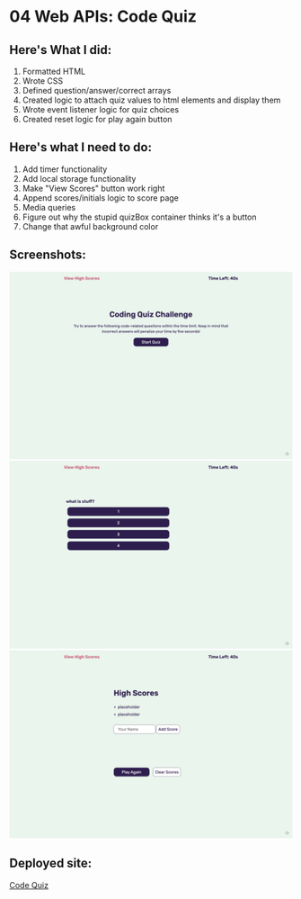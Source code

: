 # 04 Web APIs: Code Quiz

## Here's What I did:

1. Formatted HTML
2. Wrote CSS
3. Defined question/answer/correct arrays
4. Created logic to attach quiz values to html elements and display them
5. Wrote event listener logic for quiz choices
6. Created reset logic for play again button

## Here's what I need to do: 

1. Add timer functionality
2. Add local storage functionality
3. Make "View Scores" button work right
4. Append scores/initials logic to score page
5. Media queries
6. Figure out why the stupid quizBox container thinks it's a button
7. Change that awful background color

## Screenshots: 

<img src=./assets/screenshots/screen1.png>
<img src=./assets/screenshots/screen2.png>
<img src=./assets/screenshots/screen3.png>

## Deployed site: 

<a href="github.com/cheloe/Coding-Quiz">Code Quiz</a>


